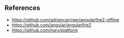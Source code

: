 ## References
- https://github.com/adriancarriger/angularfire2-offline
- https://github.com/angular/angularfire2
- https://github.com/ngrx/platform
